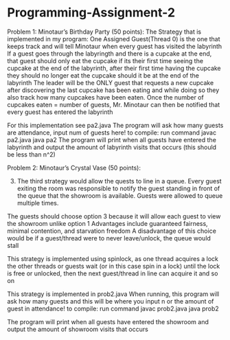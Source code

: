 # Programming-Assignment-2

Problem 1: Minotaur’s Birthday Party (50 points): 
The Strategy that is implemented in my program:
  One Assigned Guest(Thread 0) is the one that keeps track and will tell Minotaur when every guest has visited the labyrinth
  If a guest goes through the labyringth and there is a cupcake at the end, that guest should only eat the cupcake if its their first time seeing the cupcake at the end of the labyrinth, after their first time having the cupcake they should no longer eat the cupcake should it be at the end of the labyrinth
  The leader will be the ONLY guest that requests a new cupcake after discovering the last cupcake has been eating and while doing so they also track how many cupcakes have been eaten. Once the number of cupcakes eaten = number of guests, Mr. Minotaur can then be notified that every guest has entered the labyrinth
  
  For this implementation see pa2.java
  The program will ask how many guests are attendance, input num of guests here!
  to compile: run command javac pa2.java java pa2
  The program will print when all guests have entered the labyrinth and output the amount of labyrinth visits that occurs (this should be less than n^2)
  

Problem 2: Minotaur’s Crystal Vase (50 points):

3) The third strategy would allow the quests to line in a queue. Every guest exiting the room was responsible to notify the guest standing in front of the queue that the showroom is available. Guests were allowed to queue multiple times.

The guests should choose option 3 because it will allow each guest to view the showroom unlike option 1
Advantages include guaranteed fairness, minimal contention, and starvation freedom
A disadvantage of this choice would be if a guest/thread were to never leave/unlock, the queue would stall

This strategy is implemented using spinlock, as one thread acquires a lock the other threads or guests wait (or in this case spin in a lock) until the lock is free or unlocked, then the next guest/thread in line can acquire it and so on

This strategy is implemented in prob2.java
When running, this program will ask how many guests and this will be where you input n or the amount of guest in attendance!
to compile: run command javac prob2.java java prob2

  The program will print when all guests have entered the showroom and output the amount of showroom visits that occurs
